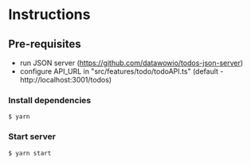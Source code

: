 # Instructions

## Pre-requisites

 - run JSON server (https://github.com/datawowio/todos-json-server)
 - configure API_URL in "src/features/todo/todoAPI.ts" (default - http://localhost:3001/todos)

### Install dependencies
```
$ yarn
```

### Start server
```
$ yarn start
```
